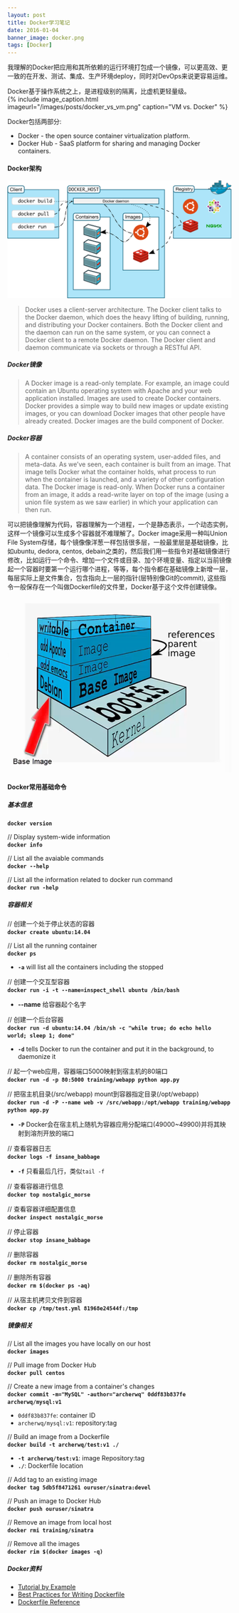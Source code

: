 ```yaml
---
layout: post
title: Docker学习笔记
date: 2016-01-04
banner_image: docker.png
tags: [Docker]
---
```


我理解的Docker把应用和其所依赖的运行环境打包成一个镜像，可以更高效、更一致的在开发、测试、集成、生产环境deploy，同时对DevOps来说更容易运维。  

<!--more-->

Docker基于操作系统之上，是进程级别的隔离，比虚机更轻量级。  
{% include image_caption.html imageurl="/images/posts/docker_vs_vm.png" caption="VM vs. Docker" %} 

Docker包括两部分:  

* Docker - the open source container virtualization platform.
* Docker Hub - SaaS platform for sharing and managing Docker containers.


#### Docker架构
![docker architecture](/images/posts/docker_architecture.svg)  

> Docker uses a client-server architecture. The Docker client talks to the Docker daemon, which does the heavy lifting of building, running, and distributing your Docker containers. Both the Docker client and the daemon can run on the same system, or you can connect a Docker client to a remote Docker daemon. The Docker client and daemon communicate via sockets or through a RESTful API.  

##### Docker镜像
> A Docker image is a read-only template. For example, an image could contain an Ubuntu operating system with Apache and your web application installed. Images are used to create Docker containers. Docker provides a simple way to build new images or update existing images, or you can download Docker images that other people have already created. Docker images are the build component of Docker.

##### Docker容器
> A container consists of an operating system, user-added files, and meta-data. As we’ve seen, each container is built from an image. That image tells Docker what the container holds, what process to run when the container is launched, and a variety of other configuration data. The Docker image is read-only. When Docker runs a container from an image, it adds a read-write layer on top of the image (using a union file system as we saw earlier) in which your application can then run.

可以把镜像理解为代码，容器理解为一个进程，一个是静态表示，一个动态实例，这样一个镜像可以生成多个容器就不难理解了。Docker image采用一种叫Union File System存储，每个镜像像洋葱一样包括很多层，一般最里层是基础镜像，比如ubuntu, dedora, centos, debain之类的，然后我们用一些指令对基础镜像进行修改，比如运行一个命令、增加一个文件或目录、加个环境变量、指定以当前镜像起一个容器时要第一个运行哪个进程，等等，每个指令都在基础镜像上新增一层，每层实际上是文件集合，包含指向上一层的指针(层特别像Git的commit), 这些指令一般保存在一个叫做Dockerfile的文件里，Docker基于这个文件创建镜像。

![docker image layers](/images/posts/docker_image_layers.png)

#### Docker常用基础命令

##### 基本信息
**`docker version`**

// Display system-wide information  
**`docker info`**  

// List all the avaiable commands  
**`docker --help`**  

// List all the information related to docker run command  
**`docker run -help`**  

##### 容器相关
// 创建一个处于停止状态的容器  
**`docker create ubuntu:14.04`**  

// List all the running container  
**`docker ps`**  
* **`-a`** will list all the containers including the stopped 
 
// 创建一个交互型容器  
**`docker run -i -t --name=inspect_shell ubuntu /bin/bash`**  

* **--name** 给容器起个名字

// 创建一个后台容器  
**`docker run -d ubuntu:14.04 /bin/sh -c "while true; do echo hello world; sleep 1; done"`**  
* **`-d`** tells Docker to run the container and put it in the background, to daemonize it

// 起一个web应用，容器端口5000映射到宿主机的80端口   
**`docker run -d -p 80:5000 training/webapp python app.py`**  

// 把宿主机目录(/src/webapp) mount到容器指定目录(/opt/webapp)  
**`docker run -d -P --name web -v /src/webapp:/opt/webapp training/webapp python app.py`**  
* **`-P`** Docker会在宿主机上随机为容器应用分配端口(49000~49900)并将其映射到溶剂开放的端口  

// 查看容器日志  
**`docker logs -f insane_babbage`**  
* **`-f`** 只看最后几行，类似`tail -f`   

// 查看容器进行信息  
**`docker top nostalgic_morse`**  

// 查看容器详细配置信息    
**`docker inspect nostalgic_morse`**  

// 停止容器  
**`docker stop insane_babbage`**  

// 删除容器  
**`docker rm nostalgic_morse`**  

// 删除所有容器  
**`docker rm $(docker ps -aq)`**  

// 从宿主机拷贝文件到容器  
**`docker cp /tmp/test.yml 81968e24544f:/tmp`**  

##### 镜像相关
// List all the images you have locally on our host  
**`docker images`**  

// Pull image from Docker Hub  
**`docker pull centos`**  

// Create a new image from a container's changes  
**`docker commit -m="MySQL" -author="archerwq" 0ddf83b837fe archerwq/mysql:v1`**
* `0ddf83b837fe`: container ID
* `archerwq/mysql:v1`: repository:tag 


// Build an image from a Dockerfile  
**`docker build -t archerwq/test:v1 ./`**  
* **`-t archerwq/test:v1`**: image Repository:tag
* **`./`**: Dockerfile location

// Add tag to an existing image  
**`docker tag 5db5f8471261 ouruser/sinatra:devel`**  

// Push an image to Docker Hub  
**`docker push ouruser/sinatra`**  

// Remove an image from local host  
**`docker rmi training/sinatra`**

// Remove all the images  
**`docker rim $(docker images -q) `**  


##### Docker资料

* [Tutorial by Example](https://docs.docker.com/engine/userguide/dockerizing/)
* [Best Practices for Writing Dockerfile](https://docs.docker.com/engine/articles/dockerfile_best-practices/)
* [Dockerfile Reference](https://docs.docker.com/engine/reference/builder/)


